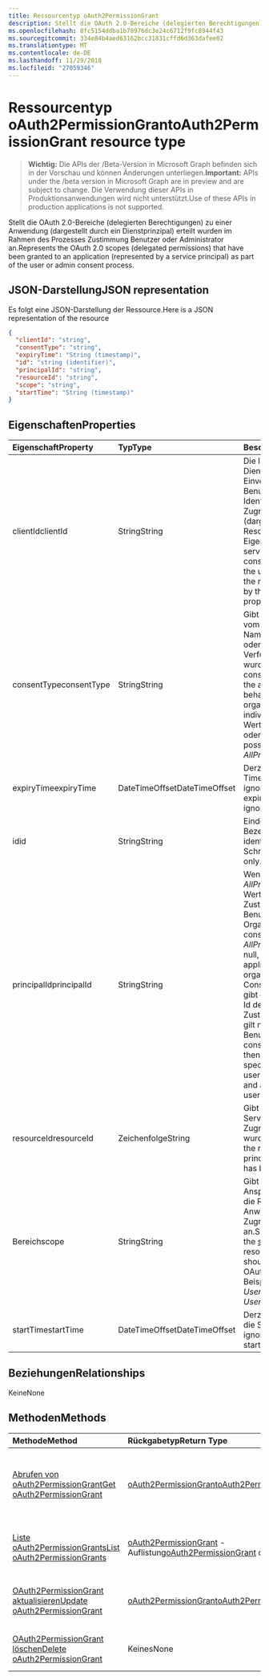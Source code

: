 ```yaml
---
title: Ressourcentyp oAuth2PermissionGrant
description: Stellt die OAuth 2.0-Bereiche (delegierten Berechtigungen) zu einer Anwendung (dargestellt durch ein Dienstprinzipal) erteilt wurden im Rahmen des Prozesses Zustimmung Benutzer oder Administrator an.
ms.openlocfilehash: 8fc5154ddba1b78976dc3e24c6712f9fc8944f43
ms.sourcegitcommit: 334e84b4aed63162bcc31831cffd6d363dafee02
ms.translationtype: MT
ms.contentlocale: de-DE
ms.lasthandoff: 11/29/2018
ms.locfileid: "27059346"
---
```

# <a name="oauth2permissiongrant-resource-type"></a><span data-ttu-id="a1905-103">Ressourcentyp oAuth2PermissionGrant</span><span class="sxs-lookup"><span data-stu-id="a1905-103">oAuth2PermissionGrant resource type</span></span>

> <span data-ttu-id="a1905-104">**Wichtig:** Die APIs der /Beta-Version in Microsoft Graph befinden sich in der Vorschau und können Änderungen unterliegen.</span><span class="sxs-lookup"><span data-stu-id="a1905-104">**Important:** APIs under the /beta version in Microsoft Graph are in preview and are subject to change.</span></span> <span data-ttu-id="a1905-105">Die Verwendung dieser APIs in Produktionsanwendungen wird nicht unterstützt.</span><span class="sxs-lookup"><span data-stu-id="a1905-105">Use of these APIs in production applications is not supported.</span></span>

<span data-ttu-id="a1905-106">Stellt die OAuth 2.0-Bereiche (delegierten Berechtigungen) zu einer Anwendung (dargestellt durch ein Dienstprinzipal) erteilt wurden im Rahmen des Prozesses Zustimmung Benutzer oder Administrator an.</span><span class="sxs-lookup"><span data-stu-id="a1905-106">Represents the OAuth 2.0 scopes (delegated permissions) that have been granted to an application (represented by a service principal) as part of the user or admin consent process.</span></span>

## <a name="json-representation"></a><span data-ttu-id="a1905-107">JSON-Darstellung</span><span class="sxs-lookup"><span data-stu-id="a1905-107">JSON representation</span></span>

<span data-ttu-id="a1905-108">Es folgt eine JSON-Darstellung der Ressource.</span><span class="sxs-lookup"><span data-stu-id="a1905-108">Here is a JSON representation of the resource</span></span>

<!-- {
  "blockType": "resource",
  "optionalProperties": [

  ],
  "@odata.type": "microsoft.graph.oAuth2Permissiongrant"
}-->

```json
{
  "clientId": "string",
  "consentType": "string",
  "expiryTime": "String (timestamp)",
  "id": "string (identifier)",
  "principalId": "string",
  "resourceId": "string",
  "scope": "string",
  "startTime": "String (timestamp)"
}

```
## <a name="properties"></a><span data-ttu-id="a1905-109">Eigenschaften</span><span class="sxs-lookup"><span data-stu-id="a1905-109">Properties</span></span>
| <span data-ttu-id="a1905-110">Eigenschaft</span><span class="sxs-lookup"><span data-stu-id="a1905-110">Property</span></span>     | <span data-ttu-id="a1905-111">Typ</span><span class="sxs-lookup"><span data-stu-id="a1905-111">Type</span></span>   |<span data-ttu-id="a1905-112">Beschreibung</span><span class="sxs-lookup"><span data-stu-id="a1905-112">Description</span></span>|
|:---------------|:--------|:----------|
|<span data-ttu-id="a1905-113">clientId</span><span class="sxs-lookup"><span data-stu-id="a1905-113">clientId</span></span>|<span data-ttu-id="a1905-114">String</span><span class="sxs-lookup"><span data-stu-id="a1905-114">String</span></span>| <span data-ttu-id="a1905-115">Die Id des Prinzipals Dienst gewährt Ihr Einverständnis der Benutzer Identitätswechsel für den Zugriff auf die Ressource (dargestellt durch die ResourceId-Eigenschaft).</span><span class="sxs-lookup"><span data-stu-id="a1905-115">The id of the service principal granted consent to impersonate the user when accessing the resource (represented by the resourceId property).</span></span> |
|<span data-ttu-id="a1905-116">consentType</span><span class="sxs-lookup"><span data-stu-id="a1905-116">consentType</span></span>|<span data-ttu-id="a1905-117">String</span><span class="sxs-lookup"><span data-stu-id="a1905-117">String</span></span>| <span data-ttu-id="a1905-118">Gibt an, ob Zustimmung vom Administrator (im Namen der Organisation) oder von einer Person zur Verfügung gestellt wurde.</span><span class="sxs-lookup"><span data-stu-id="a1905-118">Indicates if consent was provided by the administrator (on behalf of the organization) or by an individual.</span></span> <span data-ttu-id="a1905-119">Die möglichen Werte sind *AllPrincipals* oder *Prinzipal*.</span><span class="sxs-lookup"><span data-stu-id="a1905-119">The possible values are *AllPrincipals* or *Principal*.</span></span> |
|<span data-ttu-id="a1905-120">expiryTime</span><span class="sxs-lookup"><span data-stu-id="a1905-120">expiryTime</span></span>|<span data-ttu-id="a1905-121">DateTimeOffset</span><span class="sxs-lookup"><span data-stu-id="a1905-121">DateTimeOffset</span></span>| <span data-ttu-id="a1905-122">Derzeit ist der Ablauf Time-Wert ignoriert.</span><span class="sxs-lookup"><span data-stu-id="a1905-122">Currently, the expiry time value is ignored.</span></span> |
|<span data-ttu-id="a1905-123">id</span><span class="sxs-lookup"><span data-stu-id="a1905-123">id</span></span>|<span data-ttu-id="a1905-124">String</span><span class="sxs-lookup"><span data-stu-id="a1905-124">String</span></span>| <span data-ttu-id="a1905-125">Eindeutiger Bezeichner.</span><span class="sxs-lookup"><span data-stu-id="a1905-125">Unique identifier.</span></span> <span data-ttu-id="a1905-126">Schreibgeschützt.</span><span class="sxs-lookup"><span data-stu-id="a1905-126">Read-only.</span></span>|
|<span data-ttu-id="a1905-127">principalId</span><span class="sxs-lookup"><span data-stu-id="a1905-127">principalId</span></span>|<span data-ttu-id="a1905-128">String</span><span class="sxs-lookup"><span data-stu-id="a1905-128">String</span></span>| <span data-ttu-id="a1905-129">Wenn ConsentType *AllPrincipals* ist dieser Wert ist null, und die Zustimmung gilt für alle Benutzer in der Organisation.</span><span class="sxs-lookup"><span data-stu-id="a1905-129">If consentType is *AllPrincipals* this value is null, and the consent applies to all users in the organization.</span></span> <span data-ttu-id="a1905-130">Wenn ConsentType *Prinzipal*ist, gibt diese Eigenschaft die Id des Benutzers, der Zustimmung erteilt und gilt nur für diesen Benutzer an.</span><span class="sxs-lookup"><span data-stu-id="a1905-130">If consentType is *Principal*, then this property specifies the id of the user that granted consent and applies only for that user.</span></span> |
|<span data-ttu-id="a1905-131">resourceId</span><span class="sxs-lookup"><span data-stu-id="a1905-131">resourceId</span></span>|<span data-ttu-id="a1905-132">Zeichenfolge</span><span class="sxs-lookup"><span data-stu-id="a1905-132">String</span></span>| <span data-ttu-id="a1905-133">Gibt die Id des Prinzipals Service Resource, der Zugriff gewährt wurde.</span><span class="sxs-lookup"><span data-stu-id="a1905-133">Specifies the id of the resource service principal to which access has been granted.</span></span> |
|<span data-ttu-id="a1905-134">Bereich</span><span class="sxs-lookup"><span data-stu-id="a1905-134">scope</span></span>|<span data-ttu-id="a1905-135">String</span><span class="sxs-lookup"><span data-stu-id="a1905-135">String</span></span>| <span data-ttu-id="a1905-136">Gibt den Wert des Anspruchs [Bereich](/graph/permissions-reference) , der die Ressource Anwendung erwarten im Zugriffstoken OAuth 2.0 an.</span><span class="sxs-lookup"><span data-stu-id="a1905-136">Specifies the value of the [scope](/graph/permissions-reference) claim that the resource application should expect in the OAuth 2.0 access token.</span></span> <span data-ttu-id="a1905-137">Beispielsweise *User.Read*</span><span class="sxs-lookup"><span data-stu-id="a1905-137">For example, *User.Read*</span></span> |
|<span data-ttu-id="a1905-138">startTime</span><span class="sxs-lookup"><span data-stu-id="a1905-138">startTime</span></span>|<span data-ttu-id="a1905-139">DateTimeOffset</span><span class="sxs-lookup"><span data-stu-id="a1905-139">DateTimeOffset</span></span>| <span data-ttu-id="a1905-140">Derzeit wird der Wert für die Startzeit ignoriert.</span><span class="sxs-lookup"><span data-stu-id="a1905-140">Currently, the start time value is ignored.</span></span> |

## <a name="relationships"></a><span data-ttu-id="a1905-141">Beziehungen</span><span class="sxs-lookup"><span data-stu-id="a1905-141">Relationships</span></span>
<span data-ttu-id="a1905-142">Keine</span><span class="sxs-lookup"><span data-stu-id="a1905-142">None</span></span>


## <a name="methods"></a><span data-ttu-id="a1905-143">Methoden</span><span class="sxs-lookup"><span data-stu-id="a1905-143">Methods</span></span>

| <span data-ttu-id="a1905-144">Methode</span><span class="sxs-lookup"><span data-stu-id="a1905-144">Method</span></span>           | <span data-ttu-id="a1905-145">Rückgabetyp</span><span class="sxs-lookup"><span data-stu-id="a1905-145">Return Type</span></span>    |<span data-ttu-id="a1905-146">Beschreibung</span><span class="sxs-lookup"><span data-stu-id="a1905-146">Description</span></span>|
|:---------------|:--------|:----------|
|[<span data-ttu-id="a1905-147">Abrufen von oAuth2PermissionGrant</span><span class="sxs-lookup"><span data-stu-id="a1905-147">Get oAuth2PermissionGrant</span></span>](../api/oauth2permissiongrant-get.md) | [<span data-ttu-id="a1905-148">oAuth2PermissionGrant</span><span class="sxs-lookup"><span data-stu-id="a1905-148">oAuth2PermissionGrant</span></span>](oauth2permissiongrant.md) |<span data-ttu-id="a1905-149">Lesen Sie Eigenschaften und Beziehungen des oAuth2PermissionGrant-Objekts.</span><span class="sxs-lookup"><span data-stu-id="a1905-149">Read properties and relationships of oAuth2PermissionGrant object.</span></span>|
|[<span data-ttu-id="a1905-150">Liste oAuth2PermissionGrants</span><span class="sxs-lookup"><span data-stu-id="a1905-150">List oAuth2PermissionGrants</span></span>](../api/oauth2permissiongrant-list.md) | <span data-ttu-id="a1905-151">[oAuth2PermissionGrant](oauth2permissiongrant.md) -Auflistung</span><span class="sxs-lookup"><span data-stu-id="a1905-151">[oAuth2PermissionGrant](oauth2permissiongrant.md) collection</span></span> | <span data-ttu-id="a1905-152">Abrufen einer Liste von oauth2PermissionGrant-Objekten.</span><span class="sxs-lookup"><span data-stu-id="a1905-152">Retrieve a list of oauth2PermissionGrant objects.</span></span> |
|[<span data-ttu-id="a1905-153">OAuth2PermissionGrant aktualisieren</span><span class="sxs-lookup"><span data-stu-id="a1905-153">Update oAuth2PermissionGrant</span></span>](../api/oauth2permissiongrant-update.md) | [<span data-ttu-id="a1905-154">oAuth2PermissionGrant</span><span class="sxs-lookup"><span data-stu-id="a1905-154">oAuth2PermissionGrant</span></span>](oauth2permissiongrant.md) |<span data-ttu-id="a1905-155">OAuth2PermissionGrant-Objekt zu aktualisieren.</span><span class="sxs-lookup"><span data-stu-id="a1905-155">Update oAuth2PermissionGrant object.</span></span> |
|[<span data-ttu-id="a1905-156">OAuth2PermissionGrant löschen</span><span class="sxs-lookup"><span data-stu-id="a1905-156">Delete oAuth2PermissionGrant</span></span>](../api/oauth2permissiongrant-delete.md) | <span data-ttu-id="a1905-157">Keines</span><span class="sxs-lookup"><span data-stu-id="a1905-157">None</span></span> |<span data-ttu-id="a1905-158">OAuth2PermissionGrant-Objekt zu löschen.</span><span class="sxs-lookup"><span data-stu-id="a1905-158">Delete oAuth2PermissionGrant object.</span></span> |

<!-- uuid: 8fcb5dbc-d5aa-4681-8e31-b001d5168d79
2015-10-25 14:57:30 UTC -->
<!-- {
  "type": "#page.annotation",
  "description": "oAuth2PermissionGrant resource",
  "keywords": "",
  "section": "documentation",
  "tocPath": ""
}-->